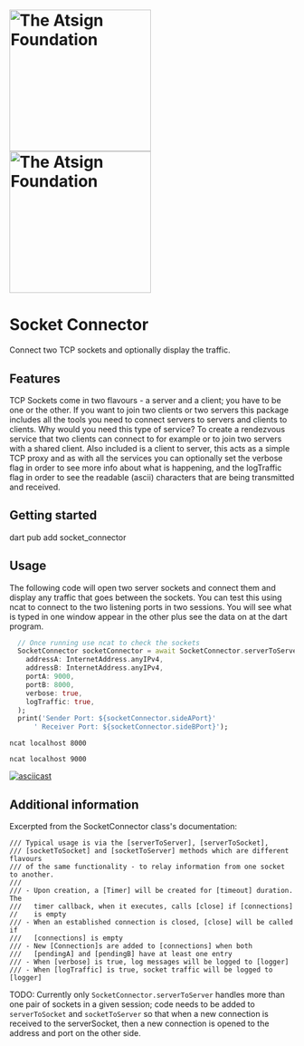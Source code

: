 <h1><a href="https://atsign.com#gh-light-mode-only"><img width=250px
src="https://atsign.com/wp-content/uploads/2022/05/atsign-logo-horizontal-color2022.svg#gh-light-mode-only"
alt="The Atsign Foundation"></a>
<a href="https://atsign.com#gh-dark-mode-only"><img width=250px
src="https://atsign.com/wp-content/uploads/2023/08/atsign-logo-horizontal-reverse2022-Color.svg#gh-dark-mode-only"
alt="The Atsign Foundation"></a></h1>

# Socket Connector

Connect two TCP sockets and optionally display the traffic.

## Features

TCP Sockets come in two flavours - a server and a client; you have to be one or
the other. If you want to join two clients or two servers this package includes
all the tools you need to connect servers to servers and clients to clients.
Why would you need this type of service? To create a rendezvous service that two
clients can connect to for example or to join two servers with a shared client.
Also included is a client to server, this acts as a simple TCP proxy and as with
all the services you can optionally set the verbose flag in order to see 
more info about what is happening, and the logTraffic flag in order to see the 
readable (ascii) characters that are being transmitted and received.

## Getting started

dart pub add socket_connector

## Usage

The following code will open two server sockets and connect them and display any
traffic that goes between the sockets. You can test this using ncat to connect
to the two listening ports in two sessions. You will see what is typed in one
window appear in the other plus see the data on at the dart program.

```dart
  // Once running use ncat to check the sockets
  SocketConnector socketConnector = await SocketConnector.serverToServer(
    addressA: InternetAddress.anyIPv4,
    addressB: InternetAddress.anyIPv4,
    portA: 9000,
    portB: 8000,
    verbose: true,
    logTraffic: true,
  );
  print('Sender Port: ${socketConnector.sideAPort}'
      ' Receiver Port: ${socketConnector.sideBPort}');
```

`ncat localhost 8000`

`ncat localhost 9000`

[![asciicast](https://asciinema.org/a/cglnKVtH16DPwWfqGJXgPMCKn.svg)](https://asciinema.org/a/cglnKVtH16DPwWfqGJXgPMCKn)


## Additional information

Excerpted from the SocketConnector class's documentation:
```
/// Typical usage is via the [serverToServer], [serverToSocket],
/// [socketToSocket] and [socketToServer] methods which are different flavours
/// of the same functionality - to relay information from one socket to another.
///
/// - Upon creation, a [Timer] will be created for [timeout] duration. The
///   timer callback, when it executes, calls [close] if [connections]
//    is empty
/// - When an established connection is closed, [close] will be called if
///   [connections] is empty
/// - New [Connection]s are added to [connections] when both
///   [pendingA] and [pendingB] have at least one entry
/// - When [verbose] is true, log messages will be logged to [logger]
/// - When [logTraffic] is true, socket traffic will be logged to [logger]
```

TODO: Currently only `SocketConnector.serverToServer` handles more than one 
pair of sockets in a given session; code needs to be added to `serverToSocket` 
and `socketToServer` so that when a new connection is received to the 
serverSocket, then a new connection is opened to the address and port on the 
other side.
